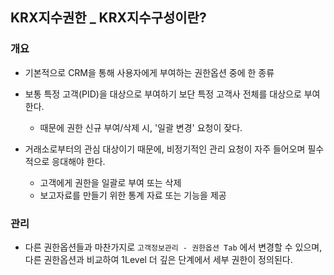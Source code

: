 ## KRX지수권한 _ KRX지수구성이란?


### 개요
- 기본적으로 CRM을 통해 사용자에게 부여하는 권한옵션 중에 한 종류

- 보통 특정 고객(PID)을 대상으로 부여하기 보단 특정 고객사 전체를 대상으로 부여한다.
	- 때문에 권한 신규 부여/삭제 시, '일괄 변경' 요청이 잦다.

- 거래소로부터의 관심 대상이기 때문에, 비정기적인 관리 요청이 자주 들어오며 필수적으로 응대해야 한다.
	- 고객에게 권한을 일괄로 부여 또는 삭제
	- 보고자료를 만들기 위한 통계 자료 또는 기능을 제공



### 관리
- 다른 권한옵션들과 마찬가지로 `고객정보관리 - 권한옵션 Tab` 에서 변경할 수 있으며,
다른 권한옵션과 비교하여 1Level 더 깊은 단계에서 세부 권한이 정의된다.




